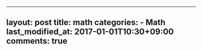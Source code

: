   ---
  layout: post
  title: math
  categories:
    - Math
  last_modified_at: 2017-01-01T10:30+09:00
  comments: true
  ---
